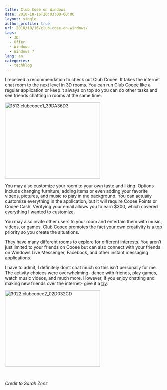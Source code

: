 ```yaml
---
title: Club Coee on Windows
date: 2010-10-16T20:03:00+00:00
layout: single
author_profile: true
url: 2010/10/16/club-coee-on-windows/
tags:
  - 3D
  - Offer
  - Windows
  - Windows 7
lang: en
categories: 
  - techblog
---
```

I received a recommendation to check out Club Cooee. It takes the internet chat room to the next level in 3D rooms. You can run Club Cooee like a regular application or keep it always on top so you can do other tasks and see friends chatting in rooms at the same time.

[<img title="1513.clubcooee1_39DA36D3" border="0" alt="1513.clubcooee1_39DA36D3" src="http://lh4.ggpht.com/_vaUVXcmC3OI/TLn-UHimh-I/AAAAAAAACqM/gxL-QV-AqeU/1513.clubcooee1_39DA36D3_thumb%5B1%5D.jpg?imgmax=800" width="304" height="244" />](http://lh3.ggpht.com/_vaUVXcmC3OI/TLn-TL5RY2I/AAAAAAAACqI/SBqlwBVrqrk/s1600-h/1513.clubcooee1_39DA36D3%5B3%5D.jpg)

You may also customize your room to your own taste and liking. Options include changing furniture, adding items or even adding your favorite videos, pictures, and music to play in the background. You can actually customize everything in the application, but it will require Cooee Points or Cooee Cash. Verifying your email allows you to earn $300, which covered everything I wanted to customize.

You may also invite other users to your room and entertain them with music, videos, or games. Club Cooee promotes the fact your own creativity is a top priority so you create the situations.

They have many different rooms to explore for different interests. You aren’t just limited to your friends on Cooee but can also connect with your friends on Windows Live Messenger, Facebook, and other instant messaging applications.

I have to admit, I definitely don’t chat much so this isn’t personally for me. The activity choices were overwhelming- dance with friends, play games, watch music videos, and much more. However, if you enjoy chatting and making new friends over the internet- give it a [try](http://go.microsoft.com/fwlink/?LinkId=204254).

[<img title="3022.clubcooee2_02D032CD" border="0" alt="3022.clubcooee2_02D032CD" src="http://lh6.ggpht.com/_vaUVXcmC3OI/TLn-XQ9HR3I/AAAAAAAACqU/mfGTKNgFMFk/3022.clubcooee2_02D032CD_thumb%5B1%5D.jpg?imgmax=800" width="304" height="244" />](http://lh5.ggpht.com/_vaUVXcmC3OI/TLn-WKL7kEI/AAAAAAAACqQ/1E8w1o1ugeo/s1600-h/3022.clubcooee2_02D032CD%5B3%5D.jpg)

 

_Credit to Sarah Zenz_